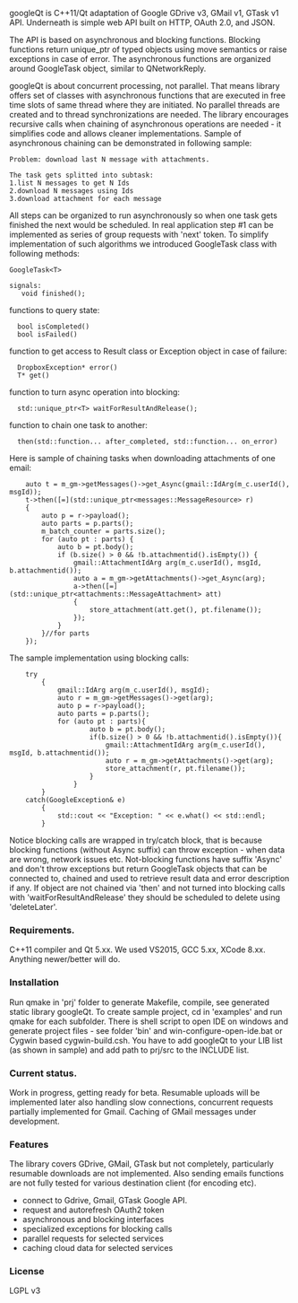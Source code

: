 googleQt is C++11/Qt adaptation of Google GDrive v3, GMail v1, GTask v1 API. Underneath is simple web API built on HTTP, OAuth 2.0, and JSON.

The API is based on asynchronous and blocking functions. Blocking functions return unique_ptr of typed objects using move semantics or raise exceptions in case of error. The asynchronous functions are organized around GoogleTask object, similar to QNetworkReply.

googleQt is about concurrent processing, not parallel. That means library offers set of classes with asynchronous functions that are executed in free time slots of same thread where they are initiated. No parallel threads are created and to thread synchronizations are needed. The library encourages recursive calls when chaining of asynchronous operations are needed - it simplifies code and allows cleaner implementations. Sample of asynchronous chaining can be demonstrated in following sample:
```
Problem: download last N message with attachments.

The task gets splitted into subtask:
1.list N messages to get N Ids 
2.download N messages using Ids
3.download attachment for each message
```
All steps can be organized to run asynchronously so when one task gets finished the next would be scheduled. In real application step #1 can be implemented as series of group requests with 'next' token. To simplify implementation of such algorithms we introduced GoogleTask class with following methods:

```
GoogleTask<T>

signals:
   void finished();
```
functions to query state:
```
  bool isCompleted()
  bool isFailed()
```
function to get access to Result class or Exception object in case of failure:
```
  DropboxException* error()
  T* get()
```
function to turn async operation into blocking:
```
  std::unique_ptr<T> waitForResultAndRelease();
```

function to chain one task to another:
```
  then(std::function... after_completed, std::function... on_error)
```

Here is sample of chaining tasks when downloading attachments of one email:
```
    auto t = m_gm->getMessages()->get_Async(gmail::IdArg(m_c.userId(), msgId));
    t->then([=](std::unique_ptr<messages::MessageResource> r) 
    {
        auto p = r->payload();
        auto parts = p.parts();
        m_batch_counter = parts.size();
        for (auto pt : parts) {
            auto b = pt.body();
            if (b.size() > 0 && !b.attachmentid().isEmpty()) {
                gmail::AttachmentIdArg arg(m_c.userId(), msgId, b.attachmentid());
                auto a = m_gm->getAttachments()->get_Async(arg);
                a->then([=](std::unique_ptr<attachments::MessageAttachment> att)
                {
                    store_attachment(att.get(), pt.filename());
                });
            }
        }//for parts
    });
```
The sample implementation using blocking calls:
```
    try
        {
            gmail::IdArg arg(m_c.userId(), msgId);
            auto r = m_gm->getMessages()->get(arg);
            auto p = r->payload();
            auto parts = p.parts();
            for (auto pt : parts){
                    auto b = pt.body();
                    if(b.size() > 0 && !b.attachmentid().isEmpty()){
                        gmail::AttachmentIdArg arg(m_c.userId(), msgId, b.attachmentid());
                        auto r = m_gm->getAttachments()->get(arg);
                        store_attachment(r, pt.filename());
                    }
                }            
        }
    catch(GoogleException& e)
        {
            std::cout << "Exception: " << e.what() << std::endl;
        }
```

Notice blocking calls are wrapped in try/catch block, that is because blocking functions (without Async suffix) can throw exception - when data are wrong, network issues etc. Not-blocking functions have suffix 'Async' and don't throw exceptions but return GoogleTask objects that can be connected to, chained and used to retrieve result data and error description if any. If object are not chained via 'then' and not turned into blocking calls with 'waitForResultAndRelease' they should be scheduled to delete using 'deleteLater'.

### Requirements.
C++11 compiler and Qt 5.xx. We used VS2015, GCC 5.xx, XCode 8.xx. Anything newer/better will do.

### Installation
Run qmake in 'prj' folder to generate Makefile, compile, see generated static library googleQt. To create sample project, cd in 'examples' and run qmake for each subfolder. There is shell script to open IDE on windows and generate project files - see folder 'bin' and win-configure-open-ide.bat or Cygwin based cygwin-build.csh. You have to add googleQt to your LIB list (as shown in sample) and add path to prj/src to the INCLUDE list.

### Current status.
Work in progress, getting ready for beta. Resumable uploads will be implemented later also handling slow connections, concurrent requests partially implemented for Gmail. Caching of GMail messages under development.

### Features
The library covers GDrive, GMail, GTask but not completely, particularly resumable downloads are not implemented. Also sending emails functions are not fully tested for various destination client (for encoding etc). 

- connect to Gdrive, Gmail, GTask Google API.
- request and autorefresh OAuth2 token
- asynchronous and blocking interfaces
- specialized exceptions for blocking calls
- parallel requests for selected services
- caching cloud data for selected services

### License

LGPL v3
